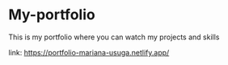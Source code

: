 # My-portfolio
This is my portfolio where you can watch my projects and skills 

link: https://portfolio-mariana-usuga.netlify.app/
